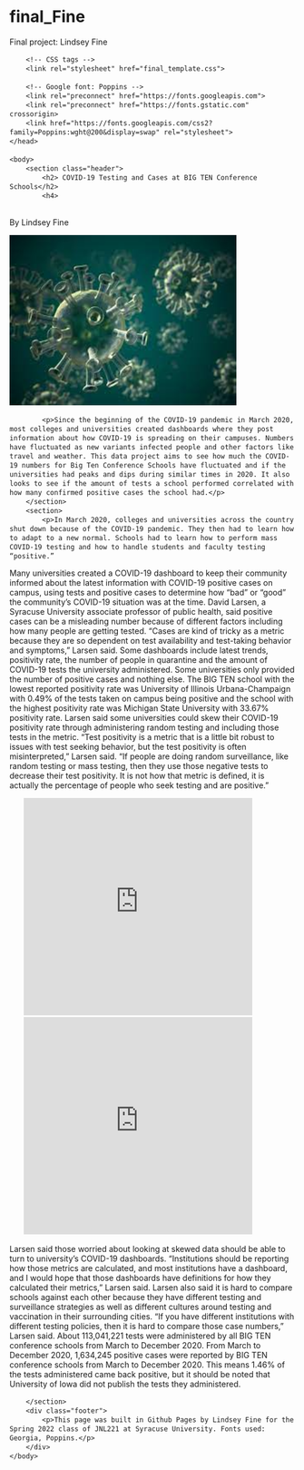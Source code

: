 # final_Fine
Final project: Lindsey Fine

<!DOCTYPE html>
<html lang="en">
	<head>
		<title>COVID-19 Testing and Cases at BIG TEN Conference Schools: HTML</title>
		<!-- Required meta tags -->
		<meta charset="utf-8">
		<meta name="viewport" content="width=device-width, initial-scale=1">

		<!-- CSS tags -->
		<link rel="stylesheet" href="final_template.css">

		<!-- Google font: Poppins -->
		<link rel="preconnect" href="https://fonts.googleapis.com">
		<link rel="preconnect" href="https://fonts.gstatic.com" crossorigin>
		<link href="https://fonts.googleapis.com/css2?family=Poppins:wght@200&display=swap" rel="stylesheet">
	</head>
		
	<body>
		<section class="header"> 
			<h2> COVID-19 Testing and Cases at BIG TEN Conference Schools</h2>
			<h4> 

 <br>By Lindsey Fine</h4>
		</section>
		<section>
			<img src="unknown.jpeg" alt="" height="300px" width="400px">

			<p>Since the beginning of the COVID-19 pandemic in March 2020, most colleges and universities created dashboards where they post information about how COVID-19 is spreading on their campuses. Numbers have fluctuated as new variants infected people and other factors like travel and weather. This data project aims to see how much the COVID-19 numbers for Big Ten Conference Schools have fluctuated and if the universities had peaks and dips during similar times in 2020. It also looks to see if the amount of tests a school performed correlated with how many confirmed positive cases the school had.</p>
		</section>
		<section>
			<p>In March 2020, colleges and universities across the country shut down because of the COVID-19 pandemic. They then had to learn how to adapt to a new normal. Schools had to learn how to perform mass COVID-19 testing and how to handle students and faculty testing “positive.” 
Many universities created a COVID-19 dashboard to keep their community informed about the latest information with COVID-19 positive cases on campus, using tests and positive cases to determine how “bad” or “good” the community’s COVID-19 situation was at the time.  David Larsen, a Syracuse University associate professor of public health, said positive cases can be a misleading number because of different factors including how many people are getting tested.
“Cases are kind of tricky as a metric because they are so dependent on test availability and test-taking behavior and symptoms,” Larsen said. 
 	Some dashboards include latest trends, positivity rate, the number of people in quarantine and the amount of COVID-19 tests the university administered. Some universities only provided the number of positive cases and nothing else. The BIG TEN school with the lowest reported positivity rate was University of Illinois Urbana-Champaign with 0.49% of the tests taken on campus being positive and the school with the highest positivity rate was Michigan State University with 33.67% positivity rate. Larsen said some universities could skew their COVID-19 positivity rate through administering random testing and including those tests in the metric. 
“Test positivity is a metric that is a little bit robust to issues with test seeking behavior, but the test positivity is often misinterpreted,” Larsen said. “If people are doing random surveillance, like random testing or mass testing, then they use those negative tests to decrease their test positivity. It is not how that metric is defined, it is actually the percentage of people who seek testing and are positive.”  
</p>
		</section>
		<section>
			<!-- This is a sample chart. -->
			<iframe title="Sum of confirmed positive cases at Big Ten Conference Schools" aria-label="Interactive bar chart" id="datawrapper-chart-eGJq8" src="https://datawrapper.dwcdn.net/qaRoi/2/" scrolling="no" frameborder="0" style="width: 0; min-width: 80% !important; margin-left: 5%;border: none;" height="383"></iframe><script type="text/javascript">!function(){"use strict";window.addEventListener("message",(function(e){if(void 0!==e.data["datawrapper-height"]){var t=document.querySelectorAll("iframe");for(var a in e.data["datawrapper-height"])for(var r=0;r<t.length;r++){if(t[r].contentWindow===e.source)t[r].style.height=e.data["datawrapper-height"][a]+"px"}}}))}();
			</script>
		</section>
		<section>
			<!-- This is a sample chart. -->
			<iframe title="Total of COVID-19 tests administered vs. confirmed positive cases at Big Ten Conference Schools from March through December 2020" aria-label="Interactive bar chart" id="datawrapper-chart-eGJq8" src="https://datawrapper.dwcdn.net/mrAGE/2/" scrolling="no" frameborder="0" style="width: 0; min-width: 80% !important; margin-left: 5%;border: none;" height="383"></iframe><script type="text/javascript">!function(){"use strict";window.addEventListener("message",(function(e){if(void 0!==e.data["datawrapper-height"]){var t=document.querySelectorAll("iframe");for(var a in e.data["datawrapper-height"])for(var r=0;r<t.length;r++){if(t[r].contentWindow===e.source)t[r].style.height=e.data["datawrapper-height"][a]+"px"}}}))}();
			</script>
		</section>
		<section>
			<p>Larsen said those worried about looking at skewed data should be able to turn to university’s COVID-19 dashboards.  
“Institutions should be reporting how those metrics are calculated, and most institutions have a dashboard, and I would hope that those dashboards have definitions for how they calculated their metrics,” Larsen said. 
Larsen also said it is hard to compare schools against each other because they have different testing and surveillance strategies as well as different cultures around testing and vaccination in their surrounding cities. 
“If you have different institutions with different testing policies, then it is hard to compare those case numbers,” Larsen said. 
About 113,041,221 tests were administered by all BIG TEN conference schools from March to December 2020. From March to December 2020, 1,634,245 positive cases were reported by BIG TEN conference schools from March to December 2020. This means 1.46% of the tests administered came back positive, but it should be noted that University of Iowa did not publish the tests they administered. 

		</section>
		<div class="footer">
			<p>This page was built in Github Pages by Lindsey Fine for the Spring 2022 class of JNL221 at Syracuse University. Fonts used: Georgia, Poppins.</p>
		</div>
	</body>
</html>
